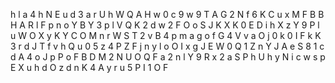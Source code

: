 
 h l a 4 h N E u d 3 a r U h W Q A H w 0 c 9 w 9 T A G 2 N f 6 K C u x M F B B H A R l F p n o Y B Y 3 p l V Q K 2 d w 2 F O o S J K X K 0 E D i h X z Y 9 P l u W O X y K Y C O M n r W S T 2 v B 4 p m a g o f G 4 V v a O j 0 k 0 I F k K 3 r d J T f v h Q u 0 5 z 4 P Z F j n y l o O I x g J E W 0 Q 1 Z n Y J A e S 8 1 c d A 4 o J p P o F B D M 2 N U O Q F a 2 n l Y 9 R x 2 a S P h U h y N i c w s p E X u h d O z d n K 4 A y r u 5 P I 1 O F